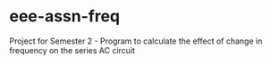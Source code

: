 # eee-assn-freq
Project for Semester 2 - Program to calculate the effect of change in frequency on the series AC circuit
